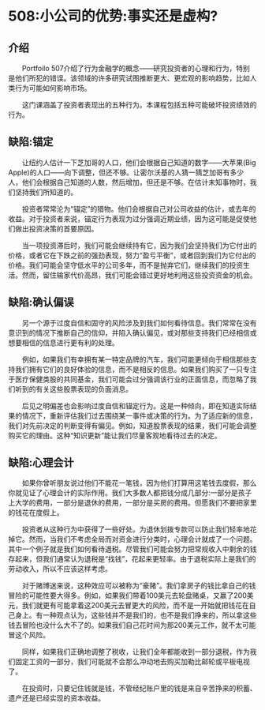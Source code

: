 # 508:小公司的优势:事实还是虚构?
## 介绍

　　Portfoilo 507介绍了行为金融学的概念——研究投资者的心理和行为，特别是他们所犯的错误。该领域的许多研究试图推断更大、更宏观的影响趋势，比如人类行为可能如何影响市场。

　　这门课涵盖了投资者表现出的五种行为。本课程包括五种可能破坏投资绩效的行为。

## 缺陷:锚定

　　让纽约人估计一下芝加哥的人口，他们会根据自己知道的数字——大苹果(Big Apple)的人口——向下调整，但还不够。让密尔沃基的人猜一猜芝加哥有多少人，他们会根据自己知道的人数，然后增加，但还是不够。在估计未知事物时，我们坚持我们所知道的。

　　投资者常常沦为“锚定”的猎物。他们会根据自己对公司收益的估计，或去年的收益。对于投资者来说，锚定行为表现为过分强调近期业绩，因为这可能是促使他们做出投资决策的首要原因。

　　当一项投资滞后时，我们可能会继续持有它，因为我们会坚持我们为它付出的价格，或者它在下跌之前的强劲表现，努力“盈亏平衡”，或者回到我们为它付出的价格。我们可能会坚守低水平的公司多年，而不是抛弃它们，继续我们的投资生活。然而，留住输家代价高昂，我们可能会错过更好地利用这些投资资金的机会。

## 缺陷:确认偏误

　　另一个源于过度自信和固守的风险涉及到我们如何看待信息。我们常常在没有意识到的情况下推断自己的信仰，并陷入确认偏见，或对那些支持我们已经相信或想要相信的信息进行更有利的处理。

　　例如，如果我们有幸拥有某一特定品牌的汽车，我们可能更倾向于相信那些支持我们拥有它们的良好体验的信息，而不是相反的信息。如果我们购买了一只专注于医疗保健类股的共同基金，我们可能会过分强调该行业的正面信息，而忽略了我们听到的有关这些股票表现的负面消息。

　　后见之明偏差也会影响过度自信和锚定行为。这是一种倾向，即在知道实际结果的情况下，重新评估我们过去围绕某一事件或决策的行为。为了适应新的信息，我们对先前决定的判断变得有偏见。例如，知道股票表现的结果，我们可能会调整购买它的理由。这种“知识更新”能让我们尽量客观地看待过去的决定。

## 缺陷:心理会计

　　如果你曾听朋友说过他们不能花一笔钱，因为他们打算用这笔钱去度假，那么你就见证了心理会计的实际作用。我们大多数人都把钱分成几部分:一部分是孩子上大学的费用，一部分是退休的费用，一部分是买房的费用。但愿我们不要把家里的钱花在度假上。

　　投资者从这种行为中获得了一些好处。为退休划拨专款可以防止我们轻率地花掉它。然而，当我们不考虑全局而对资金进行分类时，心理会计就成了一个问题。其中一个例子就是我们如何看待退税。尽管我们可能会努力把常规收入中剩余的钱存起来，但我们通常认为退税是“找钱”，花起来更轻率。由于退税实际上是我们的劳动收入，所以不应该这样考虑。

　　对于赌博迷来说，这种效应可以被称为“豪赌”。我们拿房子的钱比拿自己的钱冒险的可能性要大得多。例如，如果我们带着100美元去轮盘赌桌，又赢了200美元，我们就更有可能拿着这200美元去冒更大的风险，而不是一开始就把钱花在自己身上。有一种观点认为，这些钱并不是我们的，也不是我们挣来的，所以拿这些钱去冒险也没什么大不了的。如果我们自己花时间为那200美元工作，就不太可能冒这个风险。

　　同样，如果我们正确地调整了税收，让我们全年都能收到一部分退税，作为我们固定工资的一部分，我们可能就不会那么冲动地去购买加勒比邮轮或平板电视了。

　　在投资时，只要记住钱就是钱，不管经纪账户里的钱是来自辛苦挣来的积蓄、遗产还是已经实现的资本收益。
